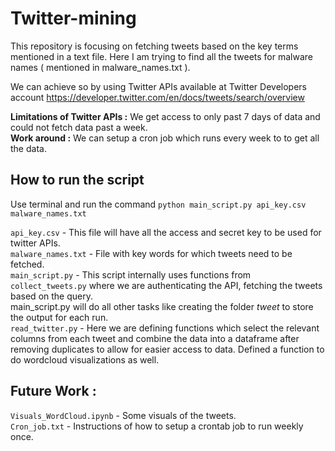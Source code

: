 # Twitter-mining

This repository is focusing on fetching tweets based on the key terms mentioned in a text file. Here I am trying to find all the tweets for malware names ( mentioned in malware_names.txt ). 

We can achieve so by using Twitter APIs available at Twitter Developers account  https://developer.twitter.com/en/docs/tweets/search/overview

**Limitations of Twitter APIs :**
We get access to only past 7 days of data and could not fetch data past a week.<br />
**Work around :**
We can setup a cron job which runs every week to to get all the data.<br />

## How to run the script
Use terminal and run the command `python main_script.py api_key.csv malware_names.txt`

`api_key.csv` - This file will have all the access and secret key to be used for twitter APIs.<br />
`malware_names.txt` - File with key words for which tweets need to be fetched.<br />
`main_script.py` - This script internally uses functions from `collect_tweets.py` where we are authenticating the API,
                 fetching the tweets based on the query.<br />
                 main_script.py will do all other tasks like creating the folder *tweet* to store the output for each run.<br />
`read_twitter.py` - Here we are defining functions which select the relevant columns from each tweet and combine the data 
                  into a dataframe after removing duplicates to allow for easier access to data. Defined a function to do
                  wordcloud visualizations as well.<br />


## Future Work :<br />
`Visuals_WordCloud.ipynb` - Some visuals of the tweets.<br />
`Cron_job.txt` - Instructions of how to setup a crontab job to run weekly once.<br />



